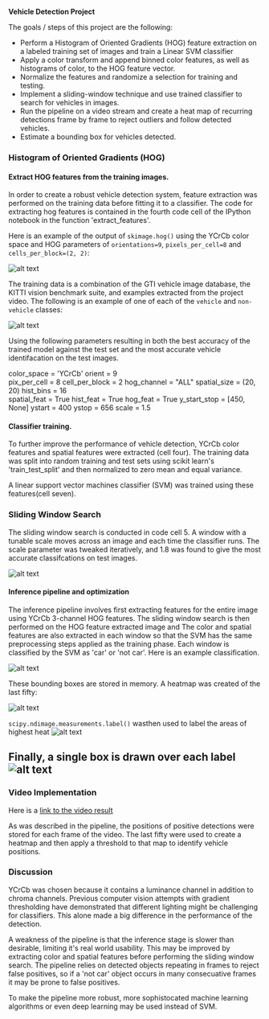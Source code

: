 **Vehicle Detection Project**

The goals / steps of this project are the following:

* Perform a Histogram of Oriented Gradients (HOG) feature extraction on a labeled training set of images and train a Linear SVM classifier
* Apply a color transform and append binned color features, as well as histograms of color, to the HOG feature vector. 
* Normalize the features and randomize a selection for training and testing.
* Implement a sliding-window technique and use trained classifier to search for vehicles in images.
* Run the pipeline on a video stream and create a heat map of recurring detections frame by frame to reject outliers and follow detected vehicles.
* Estimate a bounding box for vehicles detected.

[//]: # (Image References)
[image1]: ./output_images/example_data.jpg
[image2]: ./output_images/hog-visualization.jpg
[image3]: ./output_images/sliding-windows.jpg
[image4]: ./output_images/raw-detection.jpg
[image5]: ./output_images/heatmap.jpg
[image6]: ./output_images/labels.jpg
[image7]: ./output_images/final.jpg
[video1]: ./project_video.mp4

### Histogram of Oriented Gradients (HOG)

#### Extract HOG features from the training images.

In order to create a robust vehicle detection system, feature extraction was performed on the training data before fitting it to a classifier. The code for extracting hog features is contained in the fourth code cell of the IPython notebook in the function 'extract_features'.  

Here is an example of the output of `skimage.hog()` using the YCrCb color space and HOG parameters of `orientations=9`, `pixels_per_cell=8` and `cells_per_block=(2, 2)`:

![alt text][image2]

The training data is a combination of the GTI vehicle image database, the KITTI vision benchmark suite, and examples extracted from the project video.  The following is an example of one of each of the `vehicle` and `non-vehicle` classes:

![alt text][image1]


Using the following parameters resulting in both the best accuracy of the trained model against the test set and the most accurate vehicle identifacation on the test images.

color_space = 'YCrCb'
orient = 9  
pix_per_cell = 8 
cell_per_block = 2 
hog_channel = "ALL" 
spatial_size = (20, 20) 
hist_bins = 16    
spatial_feat = True 
hist_feat = True 
hog_feat = True 
y_start_stop = [450, None] 
ystart = 400
ystop = 656
scale = 1.5

#### Classifier training.
To further improve the performance of vehicle detection, YCrCb color features and spatial features were extracted (cell four). The training data was split into random training and test sets using scikit learn's 'train_test_split' and then normalized to zero mean and equal variance.

A linear support vector machines classifier (SVM) was trained using these features(cell seven).  

### Sliding Window Search

The sliding window search is conducted in code cell 5. A window with a tunable scale moves across an image and each time the classifier runs.  The scale parameter was tweaked iteratively, and 1.8 was found to give the most accurate classifcations on test images.

![alt text][image3]

#### Inference pipeline and optimization

The inference pipeline involves first extracting features for the entire image using YCrCb 3-channel HOG features. The sliding window search is then performed on the HOG feature extracted image and 
The color and spatial features are also extracted in each window so that the SVM has the same preprocessing steps applied as the training phase. Each window is classified by the SVM as 'car' or 'not car'.
Here is an example classification.

![alt text][image4]

These bounding boxes are stored in memory. A heatmap was created of the last fifty:

![alt text][image5]
 
`scipy.ndimage.measurements.label()` wasthen  used to label the areas of highest heat
![alt text][image6]

Finally, a single box is drawn over each label
![alt text][image7]
---

### Video Implementation

Here is a [link to the video result](./test_videos_output/project_video.mp4)

As was described in the pipeline, the positions of positive detections were stored for each frame of the video. The last fifty were used to create a heatmap and then apply a threshold to that map to identify vehicle positions. 

### Discussion

YCrCb was chosen because it contains a luminance channel in addition to chroma channels. Previous computer vision attempts with gradient thresholding have demonstrated that different lighting might be challenging for classifiers. This alone made a big difference in the performance of the detection.

A weakness of the pipeline is that the inference stage is slower than desirable, limiting it's real world usability. This may be improved by extracting color and spatial features before performing the sliding window search. The pipeline relies on detected objects repeating in frames to reject false positives, so if a 'not car' object occurs in many consecuative frames it may be prone to false positives. 

To make the pipeline more robust, more sophistocated machine learning algorithms or even deep learning may be used instead of SVM. 



